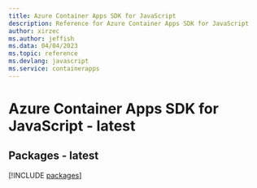 ```yaml
---
title: Azure Container Apps SDK for JavaScript
description: Reference for Azure Container Apps SDK for JavaScript
author: xirzec
ms.author: jeffish
ms.data: 04/04/2023
ms.topic: reference
ms.devlang: javascript
ms.service: containerapps
---
```

# Azure Container Apps SDK for JavaScript - latest
## Packages - latest
[!INCLUDE [packages](container-apps-index.md)]